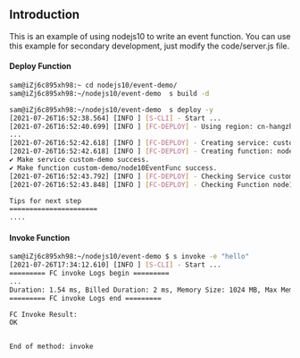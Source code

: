 ## Introduction

This is an example of using nodejs10 to write an event function. You can use this example for secondary development, just modify the code/server.js file.

#### Deploy Function

```bash
sam@iZj6c895xh98:~ cd nodejs10/event-demo/
sam@iZj6c895xh98:~/nodejs10/event-demo  s build -d

sam@iZj6c895xh98:~/nodejs10/event-demo  s deploy -y
[2021-07-26T16:52:38.564] [INFO ] [S-CLI] - Start ...
[2021-07-26T16:52:40.699] [INFO ] [FC-DEPLOY] - Using region: cn-hangzhou
...
[2021-07-26T16:52:42.618] [INFO ] [FC-DEPLOY] - Creating service: custom-demo
[2021-07-26T16:52:42.618] [INFO ] [FC-DEPLOY] - Creating function: node10EventFunc
✔ Make service custom-demo success.
✔ Make function custom-demo/node10EventFunc success.
[2021-07-26T16:52:43.792] [INFO ] [FC-DEPLOY] - Checking Service custom-demo exists
[2021-07-26T16:52:43.848] [INFO ] [FC-DEPLOY] - Checking Function node10EventFunc exists

Tips for next step
======================
....
```

#### Invoke Function

```bash
sam@iZj6c895xh98:~/nodejs10/event-demo $ s invoke -e "hello"
[2021-07-26T17:34:12.610] [INFO ] [S-CLI] - Start ...
========= FC invoke Logs begin =========
...
Duration: 1.54 ms, Billed Duration: 2 ms, Memory Size: 1024 MB, Max Memory Used: 14.74 MB
========= FC invoke Logs end =========

FC Invoke Result:
OK


End of method: invoke
```
